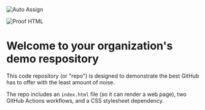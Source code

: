![Auto Assign](https://github.com/btvoles/demo-repository/actions/workflows/auto-assign.yml/badge.svg)

![Proof HTML](https://github.com/btvoles/demo-repository/actions/workflows/proof-html.yml/badge.svg)

# Welcome to your organization's demo respository
This code repository (or "repo") is designed to demonstrate the best GitHub has to offer with the least amount of noise.

The repo includes an `index.html` file (so it can render a web page), two GitHub Actions workflows, and a CSS stylesheet dependency.
